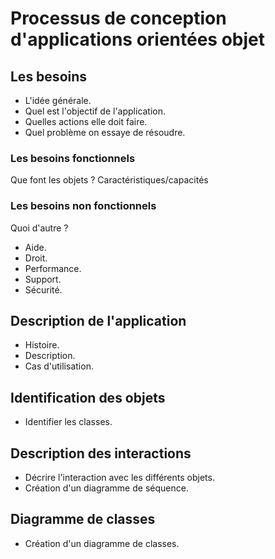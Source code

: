 # Processus de conception d'applications orientées objet


## Les besoins
- L'idée générale.
- Quel est l'objectif de l'application.
- Quelles actions elle doit faire.
- Quel problème on essaye de résoudre.

### Les besoins fonctionnels
Que font les objets ? 
Caractéristiques/capacités

### Les besoins non fonctionnels
Quoi d'autre ?
- Aide.
- Droit.
- Performance.
- Support.
- Sécurité.

## Description de l'application
- Histoire.
- Description.
- Cas d'utilisation.


## Identification des objets
- Identifier les classes.


## Description des interactions
- Décrire l'interaction avec les différents objets.
- Création d'un diagramme de séquence.

## Diagramme de classes
- Création d'un diagramme de classes.